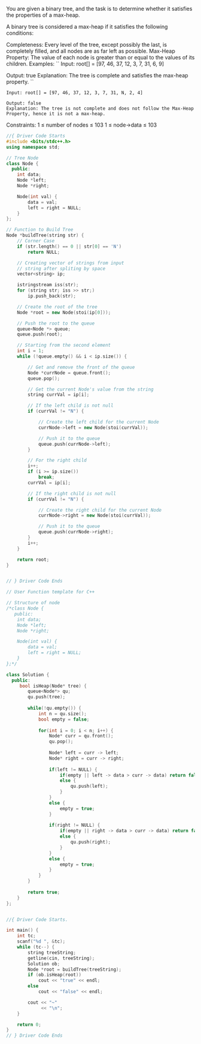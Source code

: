 You are given a binary tree, and the task is to determine whether it satisfies the properties of a max-heap.

A binary tree is considered a max-heap if it satisfies the following conditions:

Completeness: Every level of the tree, except possibly the last, is completely filled, and all nodes are as far left as possible.
Max-Heap Property: The value of each node is greater than or equal to the values of its children.
Examples:
``
Input: root[] = [97, 46, 37, 12, 3, 7, 31, 6, 9]
 
Output: true
Explanation: The tree is complete and satisfies the max-heap property.
``
```
Input: root[] = [97, 46, 37, 12, 3, 7, 31, N, 2, 4] 
 
Output: false
Explanation: The tree is not complete and does not follow the Max-Heap Property, hence it is not a max-heap.
```
Constraints:
1 ≤ number of nodes ≤ 103
1 ≤ node->data ≤ 103

```cpp
//{ Driver Code Starts
#include <bits/stdc++.h>
using namespace std;

// Tree Node
class Node {
  public:
    int data;
    Node *left;
    Node *right;

    Node(int val) {
        data = val;
        left = right = NULL;
    }
};

// Function to Build Tree
Node *buildTree(string str) {
    // Corner Case
    if (str.length() == 0 || str[0] == 'N')
        return NULL;

    // Creating vector of strings from input
    // string after spliting by space
    vector<string> ip;

    istringstream iss(str);
    for (string str; iss >> str;)
        ip.push_back(str);

    // Create the root of the tree
    Node *root = new Node(stoi(ip[0]));

    // Push the root to the queue
    queue<Node *> queue;
    queue.push(root);

    // Starting from the second element
    int i = 1;
    while (!queue.empty() && i < ip.size()) {

        // Get and remove the front of the queue
        Node *currNode = queue.front();
        queue.pop();

        // Get the current Node's value from the string
        string currVal = ip[i];

        // If the left child is not null
        if (currVal != "N") {

            // Create the left child for the current Node
            currNode->left = new Node(stoi(currVal));

            // Push it to the queue
            queue.push(currNode->left);
        }

        // For the right child
        i++;
        if (i >= ip.size())
            break;
        currVal = ip[i];

        // If the right child is not null
        if (currVal != "N") {

            // Create the right child for the current Node
            currNode->right = new Node(stoi(currVal));

            // Push it to the queue
            queue.push(currNode->right);
        }
        i++;
    }

    return root;
}


// } Driver Code Ends

// User Function template for C++

// Structure of node
/*class Node {
   public:
    int data;
    Node *left;
    Node *right;

    Node(int val) {
        data = val;
        left = right = NULL;
    }
};*/

class Solution {
  public:
     bool isHeap(Node* tree) {
        queue<Node*> qu;
        qu.push(tree);
        
        while(!qu.empty()) {
            int n = qu.size();
            bool empty = false;
            
            for(int i = 0; i < n; i++) {
                Node* curr = qu.front();
                qu.pop();
                
                Node* left = curr -> left;
                Node* right = curr -> right;
                
                if(left != NULL) {
                    if(empty || left -> data > curr -> data) return false;
                    else {
                        qu.push(left);
                    }
                }
                else {
                    empty = true;
                }
                
                if(right != NULL) {
                    if(empty || right -> data > curr -> data) return false;
                    else {
                        qu.push(right);
                    }
                }
                else {
                    empty = true;
                }
            }
        }
        
        return true;
    }
};


//{ Driver Code Starts.

int main() {
    int tc;
    scanf("%d ", &tc);
    while (tc--) {
        string treeString;
        getline(cin, treeString);
        Solution ob;
        Node *root = buildTree(treeString);
        if (ob.isHeap(root))
            cout << "true" << endl;
        else
            cout << "false" << endl;

        cout << "~"
             << "\n";
    }

    return 0;
}
// } Driver Code Ends

```
